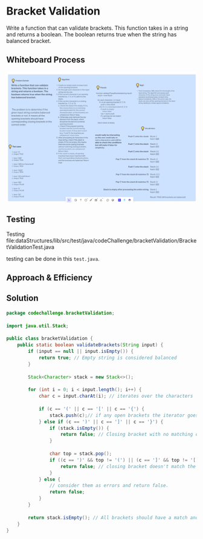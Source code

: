 # Bracket Validation
Write a function that can validate brackets. This function takes in a string and returns a boolean. The boolean returns true when the string has balanced bracket.

## Whiteboard Process

![challenge_13_whiteboard.png](challenge_13_whiteboard.png)

## Testing
Testing file:dataStructures/lib/src/test/java/codeChallenge/bracketValidation/BracketValidationTest.java

testing can be done in this `test.java`.

## Approach & Efficiency


## Solution

```java
package codechallenge.bracketValidation;

import java.util.Stack;

public class bracketValidation {
    public static boolean validateBrackets(String input) {
        if (input == null || input.isEmpty()) {
            return true; // Empty string is considered balanced
        }

        Stack<Character> stack = new Stack<>();

        for (int i = 0; i < input.length(); i++) {
            char c = input.charAt(i); // iterates over the characters

            if (c == '(' || c == '[' || c == '{') {
                stack.push(c);// if any open brackets the iterator goes over, push that bracket into the stack.
            } else if (c == ')' || c == ']' || c == '}') {
                if (stack.isEmpty()) {
                    return false; // Closing bracket with no matching opening bracket should return false.
                }

                char top = stack.pop();
                if ((c == ')' && top != '(') || (c == ']' && top != '[') || (c == '}' && top != '{')) {
                    return false; // closing bracket doesn't match the top of the stack will return false
                }
            } else {
                // consider them as errors and return false.
                return false;
            }
        }

        return stack.isEmpty(); // All brackets should have a match and an empty stack, otherwise return false
    }
}
```
